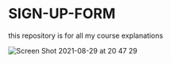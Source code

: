 # SIGN-UP-FORM

this repository is for all my course  explanations

![Screen Shot 2021-08-29 at 20 47 29](https://user-images.githubusercontent.com/89732252/131260341-a5b426f2-9c49-45ab-9128-877aebc1adc2.png)
